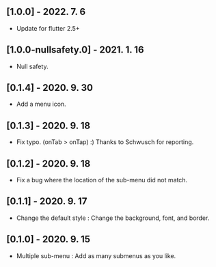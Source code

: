 ## [1.0.0] - 2022. 7. 6

* Update for flutter 2.5+

## [1.0.0-nullsafety.0] - 2021. 1. 16

* Null safety.

## [0.1.4] - 2020. 9. 30

* Add a menu icon.

## [0.1.3] - 2020. 9. 18

* Fix typo. (onTab > onTap) :) Thanks to Schwusch for reporting.

## [0.1.2] - 2020. 9. 18

* Fix a bug where the location of the sub-menu did not match.

## [0.1.1] - 2020. 9. 17

* Change the default style : Change the background, font, and border.

## [0.1.0] - 2020. 9. 15

* Multiple sub-menu : Add as many submenus as you like.

